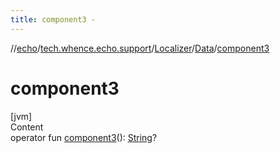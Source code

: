 ```yaml
---
title: component3 -
---
```

//[echo](../../../index.md)/[tech.whence.echo.support](../../index.md)/[Localizer](../index.md)/[Data](index.md)/[component3](component3.md)



# component3  
[jvm]  
Content  
operator fun [component3](component3.md)(): [String](https://kotlinlang.org/api/latest/jvm/stdlib/kotlin/-string/index.html)?  



